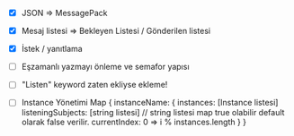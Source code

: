- [x] JSON => MessagePack
- [x] Mesaj listesi => Bekleyen Listesi / Gönderilen listesi
- [x] İstek / yanıtlama
- [ ] Eşzamanlı yazmayı önleme ve semafor yapısı
- [ ] "Listen" keyword zaten ekliyse ekleme!
- [ ] Instance Yönetimi
        Map
        { instanceName: {
            instances: [Instance listesi]  
            listeningSubjects: [string listesi] // string listesi map true olabilir default olarak false verilir. 
            currentIndex: 0 => i % instances.length
        } }


